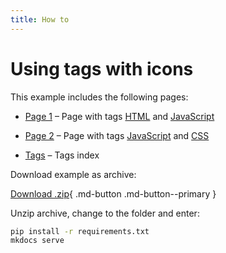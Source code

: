 ```yaml
---
title: How to
---
```


# Using tags with icons

This example includes the following pages:

- [Page 1] – Page with tags [HTML][HTML] and [JavaScript]
- [Page 2] – Page with tags [JavaScript] and [CSS]
- [Tags] – Tags index

  [Page 1]: pages/page-1.md
  [Page 2]: pages/page-2.md
  [Tags]: pages/tags.md
  [HTML]: pages/tags.md#html
  [JavaScript]: pages/tags.md#javascript
  [CSS]: pages/tags.md#css

Download example as archive:

[Download .zip][Download]{ .md-button .md-button--primary }

Unzip archive, change to the folder and enter:

``` bash
pip install -r requirements.txt
mkdocs serve
```

  [Download]: https://minhaskamal.github.io/DownGit/#/home?url=https://github.com/mkdocs-material/examples/tree/master/examples/tags
